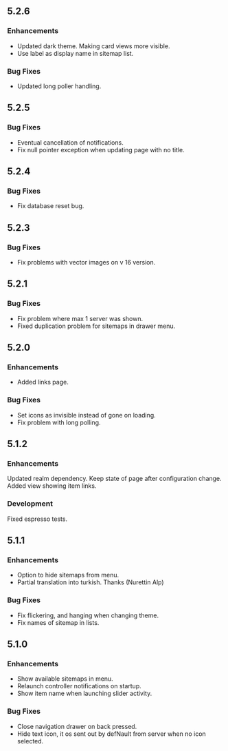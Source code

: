 ## 5.2.6

### Enhancements
* Updated dark theme. Making card views more visible.
* Use label as display name in sitemap list.

### Bug Fixes
* Updated long poller handling.


## 5.2.5

### Bug Fixes
* Eventual cancellation of notifications.
* Fix null pointer exception when updating page with no title.
 
## 5.2.4

### Bug Fixes
* Fix database reset bug.


## 5.2.3

### Bug Fixes
* Fix problems with vector images on v 16 version.


## 5.2.1

### Bug Fixes
* Fix problem where max 1 server was shown.
* Fixed duplication problem for sitemaps in drawer menu.


## 5.2.0

### Enhancements
* Added links page.

### Bug Fixes
* Set icons as invisible instead of gone on loading.
* Fix problem with long polling.


## 5.1.2

### Enhancements
Updated realm dependency.
Keep state of page after configuration change.
Added view showing item links.

### Development
Fixed espresso tests.


## 5.1.1

### Enhancements
* Option to hide sitemaps from menu.
* Partial translation into turkish. Thanks (Nurettin Alp)

### Bug Fixes
* Fix flickering, and hanging when changing theme.
* Fix names of sitemap in lists.

## 5.1.0

### Enhancements
* Show available sitemaps in menu.
* Relaunch controller notifications on startup.
* Show item name when launching slider activity.

### Bug Fixes
* Close navigation drawer on back pressed.
* Hide text icon, it os sent out by defNault from server when no icon selected.